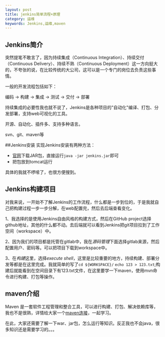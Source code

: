 ```yaml
---
layout: post
title: jenkins简单流程+原理
category: 运维
keywords: Jenkins,运维,maven
---
```


## Jenkins简介
突然提笔不敢言了，因为持续集成（Continuous Integration）、持续交付（Continuous Delivery）、持续不熟（Continuous Deployment）这一方向挺大的，不夸张的说，在比较传统的大公司，这可以是一个专门的岗位去负责这些事情。

一般的开发流程包括如下：

编码 -> 构建 -> 集成 -> 测试 -> 交付 -> 部署

持续集成的必要性我也就不说了，Jenkins是各种项目的"自动化"编译、打包、分发部署，支持web可视化的工具。

开源、自动化、插件多、支持多种语言。

svn、git、maven等

##Jenkins安装
实现Jenkins安装有两种方法：
- [官网](https://jenkins.io/)下载JAR包，直接运行``java -jar jenkins.jar``即可
- 把包放到tomcat运行

具体的我就不啰嗦了，也很方便搜到。

## Jenkins构建项目

对我来说，一开始不了解Jenkins的工作流程，什么都是一步到位的，于是我就自己把构建过程一步一步分解，在web配置完，然后去后端查看变化。

1、我选择的是使用Jenkins自由风格的构建方式，然后在GitHub project选择github地址，其他的什么都不动。去后端就可以看到Jenkins把git项目拉到了工作空间（workspace）中。

2、因为我们的项目都是托管在gitlab中，我在*源码管理*下面选择gitlab来源，然后配置用户、密码等。可以把项目下载到workspace中。

3、在*构建*这里，选择*execute shell*，这里是比较重要的地方，持续构建、部署分发等都是在这里完成。我就简单的写了``cd ${WORKSPACE}/`` ``echo 123 > 123.txt``;构建后就能看到在空间目录下有123.txt文件，在这里要学一下maven，使用mvn命令进行构建、打包等操作。

## maven介绍

Maven 是一套软件工程管理和整合工具，可以进行构建、打包、解决依赖库等，我也不是很熟，详情给大家一个[maven连接](http://wiki.jikexueyuan.com/project/maven/)，一起学习。

在此，大家还需要了解一下war、jar包，怎么运行等知识。反正我也不会java，很多知识还是需要学习的。。。
